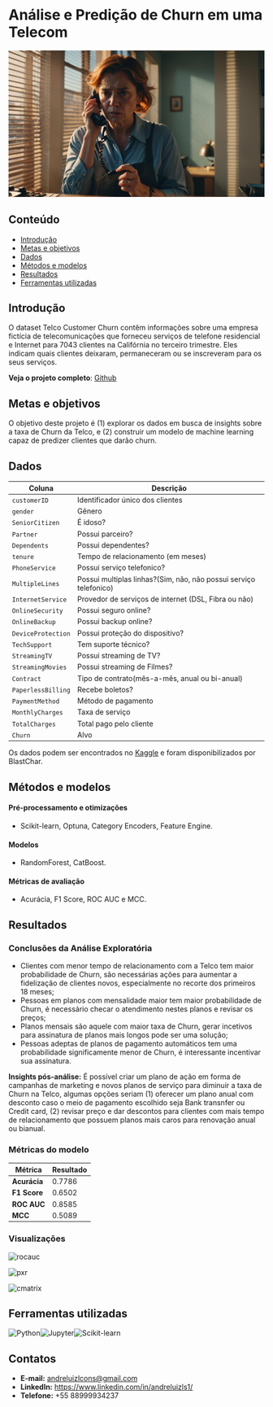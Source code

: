 # Análise e Predição de Churn em uma Telecom

![img](/assets/img/jPv7c5yLaBe8HoUV0Gbi--3--gjeze.jpg)

## Conteúdo

- [Introdução](#introdução)
- [Metas e objetivos](#metas-e-objetivos)
- [Dados](#dados)
- [Métodos e modelos](#métodos-e-modelos)
- [Resultados](#resultados)
- [Ferramentas utilizadas](#ferramentas-utilizadas)

## Introdução
O dataset Telco Customer Churn contêm informações sobre uma empresa fictícia de telecomunicações que forneceu serviços de telefone residencial e Internet para 7043 clientes na Califórnia no terceiro trimestre. Eles indicam quais clientes deixaram, permaneceram ou se inscreveram para os seus serviços.

**Veja o projeto completo**: [Github](https://github.com/datalopes1/telco_pred_churn)

## Metas e objetivos
O objetivo deste projeto é (1) explorar os dados em busca de insights sobre a taxa de Churn da Telco, e (2) construir um modelo de machine learning capaz de predizer clientes que darão churn.

## Dados

|Coluna|Descrição|
|---|---|
|`customerID`|Identificador único dos clientes|
|`gender`|Gênero|
|`SeniorCitizen`|É idoso?|
|`Partner`|Possui parceiro?|
|`Dependents`|Possui dependentes?|
|`tenure`|Tempo de relacionamento (em meses)|
|`PhoneService`|Possui serviço telefonico?|
|`MultipleLines`|Possui multiplas linhas?(Sim, não, não possui serviço telefonico)|
|`InternetService`|Provedor de serviços de internet (DSL, Fibra ou não)|
|`OnlineSecurity`|Possui seguro online?|
|`OnlineBackup`|Possui backup online?|
|`DeviceProtection`|Possui proteção do dispositivo?|
|`TechSupport`|Tem suporte técnico?|
|`StreamingTV`|Possui streaming de TV?|
|`StreamingMovies`|Possui streaming de Filmes?|
|`Contract`|Tipo de contrato(mês-a-mês, anual ou bi-anual)|
|`PaperlessBilling`|Recebe boletos?|
|`PaymentMethod`|Método de pagamento|
|`MonthlyCharges`|Taxa de serviço|
|`TotalCharges`|Total pago pelo cliente|
|`Churn`|Alvo|

Os dados podem ser encontrados no [Kaggle](https://www.kaggle.com/datasets/blastchar/telco-customer-churn/data) e foram disponibilizados por BlastChar.

## Métodos e modelos

#### Pré-processamento e otimizações
- Scikit-learn, Optuna, Category Encoders, Feature Engine.

#### Modelos
- RandomForest, CatBoost.

#### Métricas de avaliação
- Acurácia, F1 Score, ROC AUC e MCC.

## Resultados
### Conclusões da Análise Exploratória
- Clientes com menor tempo de relacionamento com a Telco tem maior probabilidade de Churn, são necessárias ações para aumentar a fidelização de clientes novos, especialmente no recorte dos primeiros 18 meses;
- Pessoas em planos com mensalidade maior tem maior probabilidade de Churn, é necessário checar o atendimento nestes planos e revisar os preços;
- Planos mensais são aquele com maior taxa de Churn, gerar incetivos para assinatura de planos mais longos pode ser uma solução;
- Pessoas adeptas de planos de pagamento automáticos tem uma probabilidade significamente menor de Churn, é interessante incentivar sua assinatura.

**Insights pós-análise:** É possível criar um plano de ação em forma de campanhas de marketing e novos planos de serviço para diminuir a taxa de Churn na Telco, algumas opções seriam (1) oferecer um plano anual com desconto caso o meio de pagamento escolhido seja Bank transnfer ou Credit card, (2) revisar preço e dar descontos para clientes com mais tempo de relacionamento que possuem planos mais caros para renovação anual ou bianual.

### Métricas do modelo

|Métrica|Resultado|
|---|---|
|**Acurácia**|0.7786|
|**F1 Score**|0.6502|
|**ROC AUC**|0.8585|
|**MCC**|0.5089|

### Visualizações
![rocauc](https://github.com/datalopes1/telco_pred_churn/blob/main/doc/img/plot/roc_auc.png?raw=true)

![pxr](https://github.com/datalopes1/telco_pred_churn/blob/main/doc/img/plot/precision_recall.png?raw=true)

![cmatrix](https://github.com/datalopes1/telco_pred_churn/blob/main/doc/img/plot/cf.png?raw=true)

## Ferramentas utilizadas

![Python](https://img.shields.io/badge/Python-3776AB.svg?style=for-the-badge&logo=Python&logoColor=white)![Jupyter](https://img.shields.io/badge/Jupyter-F37626.svg?style=for-the-badge&logo=Jupyter&logoColor=white)![Scikit-learn](https://img.shields.io/badge/scikitlearn-F7931E.svg?style=for-the-badge&logo=scikit-learn&logoColor=white)

## Contatos
- **E-mail:** andreluizlcons@gmail.com
- **LinkedIn:** https://www.linkedin.com/in/andreluizls1/
- **Telefone:** +55 88999934237